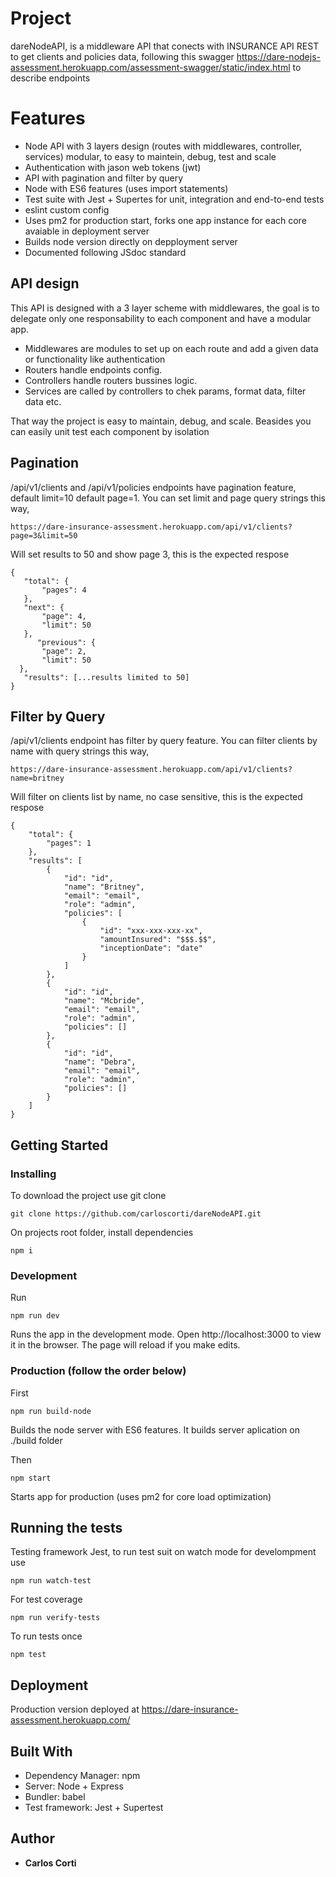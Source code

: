 # Project

dareNodeAPI, is a middleware API that conects with INSURANCE API REST to get clients and policies data, following this swagger https://dare-nodejs-assessment.herokuapp.com/assessment-swagger/static/index.html to describe endpoints

# Features

- Node API with 3 layers design (routes with middlewares, controller, services) modular, to easy to maintein, debug, test and scale
- Authentication with jason web tokens (jwt)
- API with pagination and filter by query
- Node with ES6 features (uses import statements)
- Test suite with Jest + Supertes for unit, integration and end-to-end tests
- eslint custom config
- Uses pm2 for production start, forks one app instance for each core avaiable in deployment server
- Builds node version directly on depployment server
- Documented following JSdoc standard

## API design

This API is designed with a 3 layer scheme with middlewares, the goal is to delegate only one responsability to each component and have a modular app.

- Middlewares are modules to set up on each route and add a given data or functionality like authentication
- Routers handle endpoints config.
- Controllers handle routers bussines logic.
- Services are called by controllers to chek params, format data, filter data etc.

That way the project is easy to maintain, debug, and scale. Beasides you can easily unit test each component by isolation

## Pagination

/api/v1/clients and /api/v1/policies endpoints have pagination feature, default limit=10 default page=1.
You can set limit and page query strings this way,

```
https://dare-insurance-assessment.herokuapp.com/api/v1/clients?page=3&limit=50
```

Will set results to 50 and show page 3, this is the expected respose

```
{
   "total": {
       "pages": 4
   },
   "next": {
       "page": 4,
       "limit": 50
   },
      "previous": {
       "page": 2,
       "limit": 50
  },
   "results": [...results limited to 50]
}
```

## Filter by Query

/api/v1/clients endpoint has filter by query feature.
You can filter clients by name with query strings this way,

```
https://dare-insurance-assessment.herokuapp.com/api/v1/clients?name=britney
```

Will filter on clients list by name, no case sensitive, this is the expected respose

```
{
    "total": {
        "pages": 1
    },
    "results": [
        {
            "id": "id",
            "name": "Britney",
            "email": "email",
            "role": "admin",
            "policies": [
                {
                    "id": "xxx-xxx-xxx-xx",
                    "amountInsured": "$$$.$$",
                    "inceptionDate": "date"
                }
            ]
        },
        {
            "id": "id",
            "name": "Mcbride",
            "email": "email",
            "role": "admin",
            "policies": []
        },
        {
            "id": "id",
            "name": "Debra",
            "email": "email",
            "role": "admin",
            "policies": []
        }
    ]
}
```

## Getting Started

### Installing

To download the project use git clone

```
git clone https://github.com/carloscorti/dareNodeAPI.git
```

On projects root folder, install dependencies

```
npm i
```

### Development

Run

```
npm run dev
```

Runs the app in the development mode. Open http://localhost:3000 to view it in the browser. The page will reload if you make edits.

### Production (follow the order below)

First

```
npm run build-node
```

Builds the node server with ES6 features. It builds server aplication on ./build folder

Then

```
npm start
```

Starts app for production (uses pm2 for core load optimization)

## Running the tests

Testing framework Jest, to run test suit on watch mode for develompment use

```
npm run watch-test
```

For test coverage

```
npm run verify-tests
```

To run tests once

```
npm test
```

## Deployment

Production version deployed at https://dare-insurance-assessment.herokuapp.com/

## Built With

- Dependency Manager: npm
- Server: Node + Express
- Bundler: babel
- Test framework: Jest + Supertest

## Author

- **Carlos Corti**
